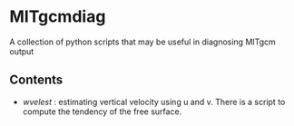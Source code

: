 # MITgcmdiag
A collection of python scripts that may be useful in diagnosing MITgcm output

## Contents
- *wvelest* : estimating vertical velocity using u and v. There is a script to compute the tendency of the free surface.
